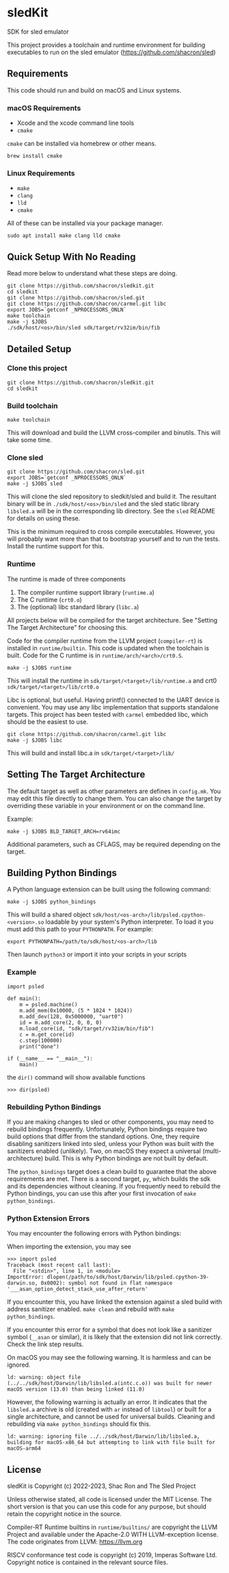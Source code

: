 # sledKit
SDK for sled emulator

This project provides a toolchain and runtime environment for building executables to run on the sled emulator (https://github.com/shacron/sled)

## Requirements

This code should run and build on macOS and Linux systems.

### macOS Requirements

* Xcode and the xcode command line tools
* `cmake`

`cmake` can be installed via homebrew or other means.

    brew install cmake


### Linux Requirements

* `make`
* `clang`
* `lld`
* `cmake`

All of these can be installed via your package manager.

    sudo apt install make clang lld cmake


## Quick Setup With No Reading

Read more below to understand what these steps are doing.

    git clone https://github.com/shacron/sledkit.git
    cd sledkit
    git clone https://github.com/shacron/sled.git
    git clone https://github.com/shacron/carmel.git libc
    export JOBS=`getconf _NPROCESSORS_ONLN`
    make toolchain
    make -j $JOBS
    ./sdk/host/<os>/bin/sled sdk/target/rv32im/bin/fib


## Detailed Setup

### Clone this project

    git clone https://github.com/shacron/sledkit.git
    cd sledkit

### Build toolchain

    make toolchain

This will download and build the LLVM cross-compiler and binutils. This will take some time.

### Clone sled

    git clone https://github.com/shacron/sled.git
    export JOBS=`getconf _NPROCESSORS_ONLN`
    make -j $JOBS sled

This will clone the sled repository to sledkit/sled and build it. The resultant binary will be in `./sdk/host/<os>/bin/sled` and the sled static library `libsled.a` will be in the corresponding lib directory. See the `sled` README for details on using these.

This is the minimum required to cross compile executables. However, you will probably want more than that to bootstrap yourself and to run the tests. Install the runtime support for this.

### Runtime

The runtime is made of three components

1. The compiler runtime support library (`runtime.a`)
1. The C runtime (`crt0.o`)
1. The (optional) libc standard library (`libc.a`)

All projects below will be compiled for the target architecture. See "Setting The Target Architecture" for choosing this.

Code for the compiler runtime from the LLVM project (`compiler-rt`) is installed in `runtime/builtin`. This code is updated when the toolchain is built. Code for the C runtime is in `runtime/arch/<arch>/crt0.S`.

    make -j $JOBS runtime

This will install the runtime in `sdk/target/<target>/lib/runtime.a` and crt0 `sdk/target/<target>/lib/crt0.o`

Libc is optional, but useful. Having printf() connected to the UART device is convenient. You may use any libc implementation that supports standalone targets. This project has been tested with `carmel` embedded libc, which should be the easiest to use.

    git clone https://github.com/shacron/carmel.git libc
    make -j $JOBS libc

This will build and install libc.a in `sdk/target/<target>/lib/`

## Setting The Target Architecture

The default target as well as other parameters are defines in `config.mk`. You may edit this file directly to change them. You can also change the target by overriding these variable in your environment or on the command line.

Example:

    make -j $JOBS BLD_TARGET_ARCH=rv64imc

Additional parameters, such as CFLAGS, may be required depending on the target.

## Building Python Bindings

A Python language extension can be built using the following command:

    make -j $JOBS python_bindings

This will build a shared object `sdk/host/<os-arch>/lib/psled.cpython-<version>.so` loadable by your system's Python interpreter. To load it you must add this path to your `PYTHONPATH`. For example:

    export PYTHONPATH=/path/to/sdk/host/<os-arch>/lib

Then launch `python3` or import it into your scripts in your scripts

### Example

    import psled

    def main():
        m = psled.machine()
        m.add_mem(0x10000, (5 * 1024 * 1024))
        m.add_dev(128, 0x5000000, "uart0")
        id = m.add_core(2, 0, 0, 0)
        m.load_core(id, "sdk/target/rv32im/bin/fib")
        c = m.get_core(id)
        c.step(100000)
        print("done")

    if (__name__ == "__main__"):
        main()

the `dir()` command will show available functions

    >>> dir(psled)

### Rebuilding Python Bindings

If you are making changes to sled or other components, you may need to rebuild bindings frequently. Unfortunately, Python bindings require two build options that differ from the standard options. One, they require disabling sanitizers linked into sled, unless your Python was built with the sanitizers enabled (unlikely). Two, on macOS they expect a universal (multi-architecture) build. This is why Python bindings are not built by default.

The `python_bindings` target does a clean build to guarantee that the above requirements are met. There is a second target, `py`, which builds the sdk and its dependencies without cleaning. If you frequently need to rebuild the Python bindings, you can use this after your first invocation of `make python_bindings`.

### Python Extension Errors

You may encounter the following errors with Python bindings:

When importing the extension, you may see

    >>> import psled
    Traceback (most recent call last):
      File "<stdin>", line 1, in <module>
    ImportError: dlopen(/path/to/sdk/host/Darwin/lib/psled.cpython-39-darwin.so, 0x0002): symbol not found in flat namespace '___asan_option_detect_stack_use_after_return'

If you encounter this, you have linked the extension against a sled build with address sanitizer enabled. `make clean` and rebuild with `make python_bindings`.

If you encounter this error for a symbol that does not look like a sanitizer symbol (`__asan` or similar), it is likely that the extension did not link correctly. Check the link step results.

On macOS you may see the following warning. It is harmless and can be ignored.

    ld: warning: object file (../../sdk/host/Darwin/lib/libsled.a(intc.c.o)) was built for newer macOS version (13.0) than being linked (11.0)

However, the following warning is actually an error. It indicates that the `libsled.a` archive is old (created with `ar` instead of `libtool`) or built for a single architecture, and cannot be used for universal builds. Cleaning and rebuilding via `make python_bindings` should fix this.

    ld: warning: ignoring file ../../sdk/host/Darwin/lib/libsled.a, building for macOS-x86_64 but attempting to link with file built for macOS-arm64


## License

sledKit is Copyright (c) 2022-2023, Shac Ron and The Sled Project

Unless otherwise stated, all code is licensed under the MIT License. The short version is that you can use this code for any purpose, but should retain the copyright notice in the source.

Compiler-RT Runtime builtins in `runtime/builtins/` are copyright the LLVM Project and available under the Apache-2.0 WITH LLVM-exception license. The code originates from LLVM: https://llvm.org

RISCV conformance test code is copyright (c) 2019, Imperas Software Ltd. Copyright notice is contained in the relevant source files.

